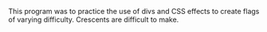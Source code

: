 This program was to practice the use of divs and CSS effects to create flags of varying difficulty. Crescents are difficult to make.